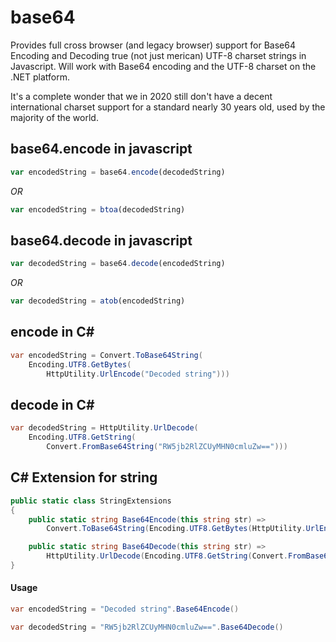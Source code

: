 # base64
Provides full cross browser (and legacy browser) support for Base64 Encoding and Decoding true (not just merican) UTF-8 charset strings in Javascript. Will work with Base64 encoding and the UTF-8 charset on the .NET platform.

It's a complete wonder that we in 2020 still don't have a decent international charset support for a standard nearly 30 years old, used by the majority of the world.

## base64.encode in javascript
```javascript
var encodedString = base64.encode(decodedString)
```
_OR_
```javascript
var encodedString = btoa(decodedString)
```
## base64.decode in javascript
```javascript
var decodedString = base64.decode(encodedString)
```
_OR_
```javascript
var decodedString = atob(encodedString)
```
## encode in C#
```csharp
var encodedString = Convert.ToBase64String(
    Encoding.UTF8.GetBytes(
        HttpUtility.UrlEncode("Decoded string")))
```
## decode in C#
```csharp
var decodedString = HttpUtility.UrlDecode(
    Encoding.UTF8.GetString(
        Convert.FromBase64String("RW5jb2RlZCUyMHN0cmluZw==")))
```
## C# Extension for string
```csharp
public static class StringExtensions
{
    public static string Base64Encode(this string str) =>
        Convert.ToBase64String(Encoding.UTF8.GetBytes(HttpUtility.UrlEncode(str ?? string.Empty)));

    public static string Base64Decode(this string str) =>
        HttpUtility.UrlDecode(Encoding.UTF8.GetString(Convert.FromBase64String(str)));
}
```
#### Usage
```csharp
var encodedString = "Decoded string".Base64Encode()
```

```csharp
var decodedString = "RW5jb2RlZCUyMHN0cmluZw==".Base64Decode()
```
